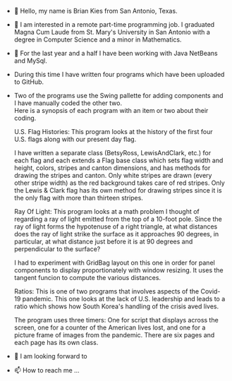 - 👋 Hello, my name is Brian Kies from San Antonio, Texas.
- 👀 I am interested in a remote part-time programming job. I graduated Magna Cum Laude 
     from St. Mary's University in San Antonio with a degree in Computer Science
     and a minor in Mathematics.
- 🌱 For the last year and a half I have been working with Java NetBeans and MySql. 
-    During this time I have written four programs which have been uploaded to GitHub.  
-    Two of the programs use the Swing pallette for adding components and I have manually coded the other two.     
     Here is a synopsis of each program with an item or two about their coding.
     
     U.S. Flag Histories:
     This program looks at the history of the first four U.S. flags along with our present day flag.
     
     I have written a separate class (BetsyRoss, LewisAndClark, etc.) for each flag and each extends a Flag base class which sets flag width and height, 
     colors, stripes and canton dimensions, and has methods for drawing the stripes and canton. Only white stripes are drawn (every other stripe width) as the red
     background takes care of red stripes. Only the Lewis & Clark flag has its own method for drawing stripes since it is the only flag with more
     than thirteen stripes.
     
     Ray Of Light:
     This program looks at a math problem I thought of regarding a ray of light emitted from the top of a 10-foot pole. Since the ray of light forms the hypotenuse 
     of a right triangle, at what distances does the ray of light strike the surface as it approaches 90 degrees, in particular, at what distance just before it
     is at 90 degrees and perpendicular to the surface?
     
     I had to experiment with GridBag layout on this one in order for panel components to display proportionately with window resizing. It uses the tangent funcion to compute
     the various distances. 
     
     Ratios:
     This is one of two programs that involves aspects of the Covid-19 pandemic. This one looks at the lack of U.S. leadership and leads to a ratio which shows
     how South Korea's handling of the crisis aved lives. 
     
     The program uses three timers: One for script that displays across the screen, one for a counter of the American lives lost, and one for a picture frame of
     images from the pandemic. There are six pages and each page has its own class. 
     
     
     
     
     
    
     
- 💞️ I am looking forward to 
- 📫 How to reach me ...

<!---
bkies23/bkies23 is a ✨ special ✨ repository because its `README.md` (this file) appears on your GitHub profile.
You can click the Preview link to take a look at your changes.
--->
